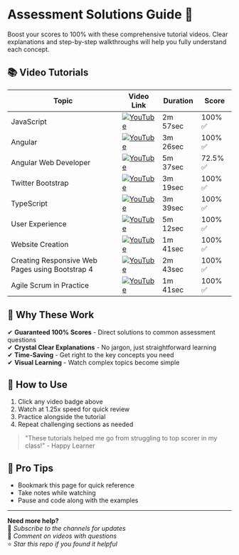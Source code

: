 # Assessment Solutions Guide 🚀

Boost your scores to 100% with these comprehensive tutorial videos. Clear explanations and step-by-step walkthroughs will help you fully understand each concept.

## 📚 Video Tutorials

| Topic                      | Video Link                                                                                         | Duration   | Score   |
|---------------------------|-----------------------------------------------------------------------------------------------------|------------|---------|
| JavaScript                | [![YouTube](https://img.shields.io/badge/YouTube-Watch-red)](https://youtu.be/qIhsQiETTw0)         | 2m 57sec   | 100% ✅ |
| Angular                   | [![YouTube](https://img.shields.io/badge/YouTube-Watch-red)](https://youtu.be/vckc8c24p_E?si=aivJFUKwilNDt-Om) | 3m 26sec   | 100% ✅ |
| Angular Web Developer     | [![YouTube](https://img.shields.io/badge/YouTube-Watch-red)](https://youtu.be/Oy2HWnEP-zs?si=Vekh9DOoI52wZuWp) | 5m 37sec   | 72.5% ✅ |
| Twitter Bootstrap         | [![YouTube](https://img.shields.io/badge/YouTube-Watch-red)](https://youtu.be/jk6vzNhhnVw)         | 3m 19sec   | 100% ✅ |
| TypeScript                | [![YouTube](https://img.shields.io/badge/YouTube-Watch-red)](https://youtu.be/UYEf7yNHYJY)         | 3m 39sec   | 100% ✅ |
| User Experience           | [![YouTube](https://img.shields.io/badge/YouTube-Watch-red)](https://youtu.be/fwT2_qU942I)         | 5m 12sec   | 100% ✅ |
| Website Creation          | [![YouTube](https://img.shields.io/badge/YouTube-Watch-red)](https://youtu.be/b4h8bNmFntA)         | 1m 41sec   | 100% ✅ |
| Creating Responsive Web Pages using Bootstrap 4          | [![YouTube](https://img.shields.io/badge/YouTube-Watch-red)](https://youtu.be/GKQIhKAnqGk)         | 2m 43sec   | 100% ✅ |
| Agile Scrum in Practice          | [![YouTube](https://img.shields.io/badge/YouTube-Watch-red)](https://youtu.be/32t1jqEgD80)         | 1m 41sec   | 100% ✅ |

## 💯 Why These Work

✔ **Guaranteed 100% Scores** - Direct solutions to common assessment questions  
✔ **Crystal Clear Explanations** - No jargon, just straightforward learning  
✔ **Time-Saving** - Get right to the key concepts you need  
✔ **Visual Learning** - Watch complex topics become simple  

## 🎯 How to Use
1. Click any video badge above
2. Watch at 1.25x speed for quick review
3. Practice alongside the tutorial
4. Repeat challenging sections as needed

> "These tutorials helped me go from struggling to top scorer in my class!" - Happy Learner

## 📌 Pro Tips
- Bookmark this page for quick reference
- Take notes while watching
- Pause and code along with the examples

---

**Need more help?**  
🔔 *Subscribe to the channels for updates*  
💬 *Comment on videos with questions*  
⭐ *Star this repo if you found it helpful*
